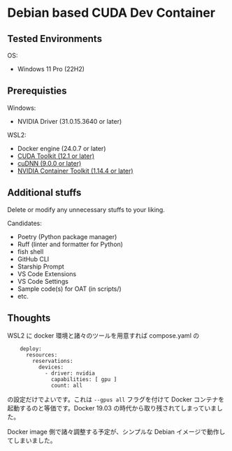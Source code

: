 # Debian based CUDA Dev Container

## Tested Environments

OS:

- Windows 11 Pro (22H2)

## Prerequisties

Windows:

- NVIDIA Driver (31.0.15.3640 or later)

WSL2:

- Docker engine (24.0.7 or later)
- [CUDA Toolkit (12.1 or later)](<https://developer.nvidia.com/cuda-downloads?target_os=Linux&target_arch=x86_64&Distribution=WSL-Ubuntu&target_version=2.0&target_type=deb_local>)
- [cuDNN (9.0.0 or later)](https://developer.nvidia.com/cudnn-downloads?target_os=Linux&target_arch=x86_64&Distribution=Ubuntu&target_version=20.04&target_type=deb_local)
- [NVIDIA Container Toolkit (1.14.4 or later)](https://docs.nvidia.com/datacenter/cloud-native/container-toolkit/latest/install-guide.html)

## Additional stuffs

Delete or modify any unnecessary stuffs to your liking.

Candidates:

- Poetry (Python package manager)
- Ruff (linter and formatter for Python)
- fish shell
- GitHub CLI
- Starship Prompt
- VS Code Extensions
- VS Code Settings
- Sample code(s) for OAT (in scripts/)
- etc.

## Thoughts

WSL2 に docker 環境と諸々のツールを用意すれば compose.yaml の

```json:
    deploy:
      resources:
        reservations:
          devices:
            - driver: nvidia
              capabilities: [ gpu ]
              count: all
```

の設定だけでよいです。これは `--gpus all` フラグを付けて Docker コンテナを起動するのと等価です。Docker 19.03 の時代から取り残されてしまっていました。

Docker image 側で諸々調整する予定が、シンプルな Debian イメージで動作してしまいました。
